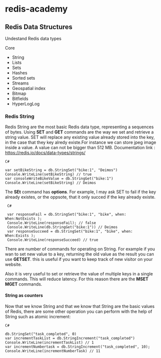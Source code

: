 # redis-academy

## Redis Data Structures 

Undestand Redis data types 

Core 

- String 
- Lists 
- Sets 
- Hashes 
- Sorted sets 
- Streams 
- Geospatial index 
- Bitmap 
- Bitfields 
- HyperLogLog


### Redis String 

Redis String are the most basic Redis data type, representing a sequences of bytes. Using **SET** and **GET** commands are the way we set and retrieve a string value. SET will replace any existing value already stored into the key, in the case that they key alredy existe.For instance we can store jpeg image inside a value. A value can not be bigger than 512 MB.
Documentation link : https://redis.io/docs/data-types/strings/

```
C#

var setBikeString = db.StringSet("bike:1", "Deimos")
Console.WriteLine(setBikeString) // true
var consoleWriteBikeValue = db.StringGet("bike:1")
Console.WriteLine(setBikeString) // Deimos
```

The **SEt** command has **options**. For example, I may ask SET to fail if the key already existes, or the oppsote, that it only succed if the key already existe.

```
 C#

 var responseFail = db.StringSet("bike:1", "bike", when: When:NotExists ); 
 Console.WriteLine(responseFail); // false
 Console.WriteLine(db.StringGet("bike:1")) // Deimos
 var responseSucceed = db.StringSet("bike:1", "bike", when: When:Exists ); 
 Console.WriteLine(responseSucceed) // true
```

There are number of commands for operating on String. For example if you wan to set new value to a key, returning the old value as the result you can use **GETSET**. this is useful if you want to keep track of new visitor on your website. 

Also it is very useful to set or retrieve the value of multiple keys in a single commands. This will reduce latency. For this reason there are the **MSET** **MGET** commands.

#### String as counters 

Now that we know String and that we know that String are the basic values of Redis, there are some other operation you can perform with the help of String such as atomic increment: 

```
C#

db.StringSet("task_completed", 0)
var incrementTaskList = db.StringIncrement("task_completed")
Console.WriteLine(incrementTaskList) // 1
var incrementNumbertask = db.StringIncrement("task_completed", 10);
Console.WriteLine(incrementNumberTask) // 11

```
